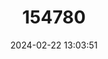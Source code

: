 ---
title: "154780"
category: "Siphonognathus beddomei"
draft: false
date: 2024-02-22 13:03:51
languages:
  English: ["Pencil Weed Whiting"]
---
